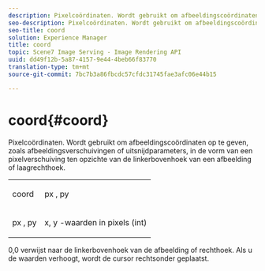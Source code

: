 ```yaml
---
description: Pixelcoördinaten. Wordt gebruikt om afbeeldingscoördinaten op te geven, zoals afbeeldingsverschuivingen of uitsnijdparameters, in de vorm van een pixelverschuiving ten opzichte van de linkerbovenhoek van een afbeelding of laagrechthoek.
seo-description: Pixelcoördinaten. Wordt gebruikt om afbeeldingscoördinaten op te geven, zoals afbeeldingsverschuivingen of uitsnijdparameters, in de vorm van een pixelverschuiving ten opzichte van de linkerbovenhoek van een afbeelding of laagrechthoek.
seo-title: coord
solution: Experience Manager
title: coord
topic: Scene7 Image Serving - Image Rendering API
uuid: dd49f12b-5a87-4157-9e44-4beb66f83770
translation-type: tm+mt
source-git-commit: 7bc7b3a86fbcdc57cfdc31745fae3afc06e44b15

---
```



# coord{#coord}

Pixelcoördinaten. Wordt gebruikt om afbeeldingscoördinaten op te geven, zoals afbeeldingsverschuivingen of uitsnijdparameters, in de vorm van een pixelverschuiving ten opzichte van de linkerbovenhoek van een afbeelding of laagrechthoek.

<table id="simpletable_A686120953124ACB8803CB9C877252AB"> 
 <tr class="strow"> 
  <td class="stentry"> <p><span class="codeph"> <span class="varname"> coord</span></span> </p> </td> 
  <td class="stentry"> <p><span class="codeph"> <span class="varname"> px</span> </span>, <span class="codeph"><span class="varname"> py</span></span> </p></td> 
 </tr> 
 <tr class="strow"> 
  <td class="stentry"> <p><span class="codeph"> <span class="varname"> px</span> </span>, <span class="codeph"><span class="varname"> py</span></span> </p></td> 
  <td class="stentry"> <p><span class="varname"> x</span>, <span class="varname"> y</span> -waarden in pixels (int) </p></td> 
 </tr> 
</table>

0,0 verwijst naar de linkerbovenhoek van de afbeelding of rechthoek. Als u de waarden verhoogt, wordt de cursor rechtsonder geplaatst.
